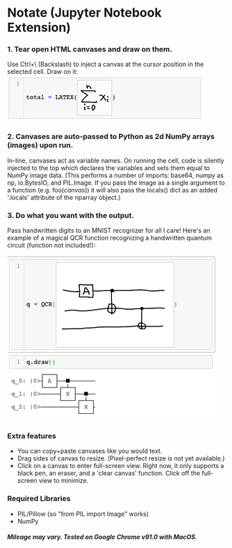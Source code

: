 # Notate (Jupyter Notebook Extension)
### 1. Tear open HTML canvases and draw on them.
Use Ctrl+\ (Backslash) to inject a canvas at the cursor position in the selected cell. Draw on it:
![A handwritten sum equation.](sum_example.png)
### 2. Canvases are auto-passed to Python as 2d NumPy arrays (images) upon run.
In-line, canvases act as variable names. On running the cell, code is silently injected to the top which declares the variables and sets them equal to NumPy image data. (This performs a number of imports: base64, numpy as np, io.BytesIO, and PIL.Image. If you pass the image as a single argument to a function (e.g. foo(*canvas*)) it will also pass the locals() dict as an added '.locals' attribute of the nparray object.)
### 3. Do what you want with the output.
Pass handwritten digits to an MNIST recognizer for all I care! Here's an example of a magical QCR function recognizing a handwritten quantum circuit (function not included!):

![A handwritten quantum circuit magically recognized.](qc_example.png)

### Extra features
- You can copy+paste canvases like you would text.
- Drag sides of canvas to resize. (Pixel-perfect resize is not yet available.)
- Click on a canvas to enter full-screen view. Right now, it only supports a black pen, an eraser, and a 'clear canvas' function. Click off the full-screen view to minimize.

### Required Libraries
- PIL/Pillow (so "from PIL import Image" works)
- NumPy

##### Mileage may vary. Tested on Google Chrome v91.0 with MacOS.
